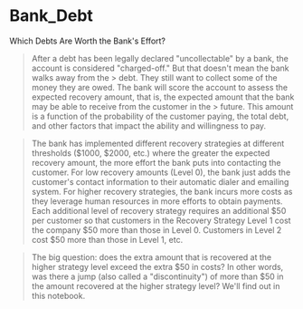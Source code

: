 # Bank_Debt
Which Debts Are Worth the Bank's Effort?


> After a debt has been legally declared "uncollectable" by a bank, the account is considered "charged-off." But that doesn't mean the bank walks away from the        > debt. They still want to collect some of the money they are owed. 
> The bank will score the account to assess the expected recovery amount, that is, the expected amount that the bank may be able to receive from the customer in the > future. This amount is a function of the probability of the customer paying, the total debt, and other factors that impact the ability and willingness to pay.

> The bank has implemented different recovery strategies at different thresholds ($1000, $2000, etc.) where the greater the expected recovery amount, the more 
> effort the bank puts into contacting the customer. For low recovery amounts (Level 0), the bank just adds the customer's contact information to their automatic 
> dialer and emailing system. For higher recovery strategies, the bank incurs more costs as they leverage human resources in more efforts to obtain payments. Each 
> additional level of recovery strategy requires an additional $50 per customer so that customers in the Recovery Strategy Level 1 cost the company $50 more than 
> those in Level 0. Customers in Level 2 cost $50 more than those in Level 1, etc.

> The big question: does the extra amount that is recovered at the higher strategy level exceed the extra $50 in costs? In other words, was there a jump (also 
> called a "discontinuity") of more than $50 in the amount recovered at the higher strategy level? We'll find out in this notebook.
